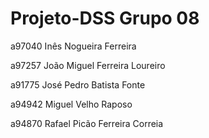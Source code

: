 # Projeto-DSS Grupo 08

a97040 Inês Nogueira Ferreira

a97257 João Miguel Ferreira Loureiro

a91775 José Pedro Batista Fonte

a94942 Miguel Velho Raposo

a94870 Rafael Picão Ferreira Correia
